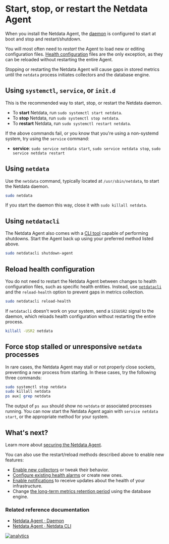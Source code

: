 <!--
title: "Start, stop, or restart the Netdata Agent"
description: "Manage the Netdata Agent daemon, load configuration changes, and troubleshoot stuck processes on systemd and non-systemd nodes."
custom_edit_url: "https://github.com/netdata/netdata/edit/master/docs/configure/start-stop-restart.md"
sidebar_label: "Start, stop, or restart the Netdata Agent"
learn_status: "Published"
learn_topic_type: "Tasks"
learn_rel_path: "Operations"
-->

# Start, stop, or restart the Netdata Agent

When you install the Netdata Agent, the [daemon](https://github.com/netdata/netdata/blob/master/daemon/README.md) is configured to start at boot and stop and
restart/shutdown.

You will most often need to _restart_ the Agent to load new or editing configuration files. [Health
configuration](#reload-health-configuration) files are the only exception, as they can be reloaded without restarting
the entire Agent.

Stopping or restarting the Netdata Agent will cause gaps in stored metrics until the `netdata` process initiates
collectors and the database engine.

## Using `systemctl`, `service`, or `init.d`

This is the recommended way to start, stop, or restart the Netdata daemon.

- To **start** Netdata, run `sudo systemctl start netdata`.
- To **stop** Netdata, run `sudo systemctl stop netdata`.
- To **restart** Netdata, run `sudo systemctl restart netdata`.

If the above commands fail, or you know that you're using a non-systemd system, try using the `service` command:

- **service**: `sudo service netdata start`, `sudo service netdata stop`, `sudo service netdata restart`

## Using `netdata`

Use the `netdata` command, typically located at `/usr/sbin/netdata`, to start the Netdata daemon. 

```bash
sudo netdata
```

If you start the daemon this way, close it with `sudo killall netdata`.

## Using `netdatacli`

The Netdata Agent also comes with a [CLI tool](https://github.com/netdata/netdata/blob/master/cli/README.md) capable of performing shutdowns. Start the Agent back up
using your preferred method listed above.

```bash
sudo netdatacli shutdown-agent
```

## Reload health configuration

You do not need to restart the Netdata Agent between changes to health configuration files, such as specific health
entities. Instead, use [`netdatacli`](#using-netdatacli) and the `reload-health` option to prevent gaps in metrics
collection.

```bash
sudo netdatacli reload-health
```

If `netdatacli` doesn't work on your system, send a `SIGUSR2` signal to the daemon, which reloads health configuration
without restarting the entire process.

```bash
killall -USR2 netdata
```

## Force stop stalled or unresponsive `netdata` processes

In rare cases, the Netdata Agent may stall or not properly close sockets, preventing a new process from starting. In
these cases, try the following three commands:

```bash
sudo systemctl stop netdata
sudo killall netdata
ps aux| grep netdata
```

The output of `ps aux` should show no `netdata` or associated processes running. You can now start the Netdata Agent
again with `service netdata start`, or the appropriate method for your system.

## What's next?

Learn more about [securing the Netdata Agent](https://github.com/netdata/netdata/blob/master/docs/configure/secure-nodes.md).

You can also use the restart/reload methods described above to enable new features:

- [Enable new collectors](https://github.com/netdata/netdata/blob/master/collectors/REFERENCE.md) or tweak their behavior.
- [Configure existing health alarms](https://github.com/netdata/netdata/blob/master/docs/monitor/configure-alarms.md) or create new ones.
- [Enable notifications](https://github.com/netdata/netdata/blob/master/docs/monitor/enable-notifications.md) to receive updates about the health of your
  infrastructure.
- Change [the long-term metrics retention period](https://github.com/netdata/netdata/blob/master/docs/store/change-metrics-storage.md) using the database engine.

### Related reference documentation

- [Netdata Agent · Daemon](https://github.com/netdata/netdata/blob/master/daemon/README.md)
- [Netdata Agent · Netdata CLI](https://github.com/netdata/netdata/blob/master/cli/README.md)

[![analytics](https://www.google-analytics.com/collect?v=1&aip=1&t=pageview&_s=1&ds=github&dr=https%3A%2F%2Fgithub.com%2Fnetdata%2Fnetdata&dl=https%3A%2F%2Fmy-netdata.io%2Fgithub%2Fdocs%2Fconfigure%2Fstart-stop-restart&_u=MAC~&cid=5792dfd7-8dc4-476b-af31-da2fdb9f93d2&tid=UA-64295674-3)](<>)
